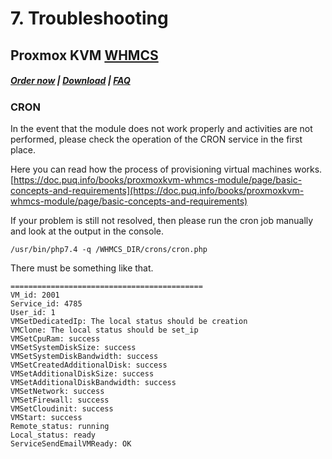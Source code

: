 # 7. Troubleshooting

## Proxmox KVM **[WHMCS](https://puqcloud.com/link.php?id=77)**

#####  [Order now](https://puqcloud.com/index.php?rp=/store/whmcs-module-proxmox-kvm) | [Download](https://download.puqcloud.com/WHMCS/servers/PUQ_WHMCS-Proxmox-KVM/) | [FAQ](https://faq.puqcloud.com/)

### CRON

In the event that the module does not work properly and activities are not performed, please check the operation of the CRON service in the first place.

Here you can read how the process of provisioning virtual machines works.  
[https://doc.puq.info/books/proxmoxkvm-whmcs-module/page/basic-concepts-and-requirements](https://doc.puq.info/books/proxmoxkvm-whmcs-module/page/basic-concepts-and-requirements)

If your problem is still not resolved, then please run the cron job manually and look at the output in the console.

```shell
/usr/bin/php7.4 -q /WHMCS_DIR/crons/cron.php
```

There must be something like that.

```shell
===========================================
VM_id: 2001
Service_id: 4785
User_id: 1
VMSetDedicatedIp: The local status should be creation
VMClone: The local status should be set_ip
VMSetCpuRam: success
VMSetSystemDiskSize: success
VMSetSystemDiskBandwidth: success
VMSetCreatedAdditionalDisk: success
VMSetAdditionalDiskSize: success
VMSetAdditionalDiskBandwidth: success
VMSetNetwork: success
VMSetFirewall: success
VMSetCloudinit: success
VMStart: success
Remote_status: running
Local_status: ready
ServiceSendEmailVMReady: OK
```
